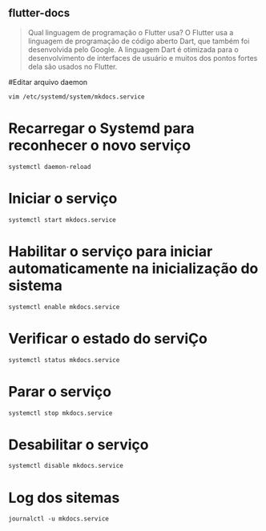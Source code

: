 ## flutter-docs

>Qual linguagem de programação o Flutter usa? O Flutter usa a linguagem de programação de código aberto Dart, que também foi desenvolvida pelo Google. A linguagem Dart é otimizada para o desenvolvimento de interfaces de usuário e muitos dos pontos fortes dela são usados no Flutter.

#Editar arquivo daemon

```
vim /etc/systemd/system/mkdocs.service

```

# Recarregar o Systemd para reconhecer o novo serviço

```
systemctl daemon-reload

```
# Iniciar o serviço

```
systemctl start mkdocs.service

```
# Habilitar o serviço para iniciar automaticamente na inicialização do sistema

```
systemctl enable mkdocs.service

```
# Verificar o estado do serviÇo

```
systemctl status mkdocs.service

```

# Parar o serviço

```
systemctl stop mkdocs.service

```

# Desabilitar o serviço

```
systemctl disable mkdocs.service

```

# Log dos sitemas 

```
journalctl -u mkdocs.service
```
